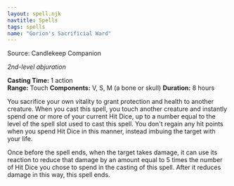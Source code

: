 ```yaml
---
layout: spell.njk
navtitle: Spells
tags: spells
name: "Gorion's Sacrificial Ward"
---
```

Source:  Candlekeep Companion

_2nd-level abjuration_

**Casting Time:** 1 action  
**Range:** Touch
**Components:** V, S, M (a bone or skull)
**Duration:** 8 hours

You sacrifice your own vitality to grant protection and health to another creature. When  you cast this spell, you touch another creature and instantly spend one or more of your current Hit Dice, up to a number equal to the level of the spell slot used to cast this spell. You don't regain any hit points when you spend Hit Dice in this manner, instead imbuing the target with your life.

Once before the spell ends, when the target takes damage, it can use its reaction to reduce that damage by an amount equal to 5 times the number of Hit Dice you chose to spend in the casting of this spell. After it reduces damage in this way, this spell ends.